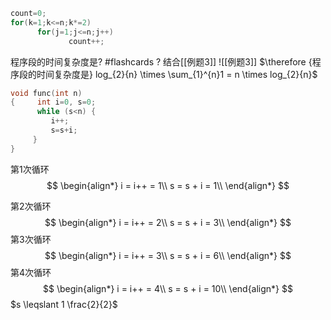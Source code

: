 
```c
count=0;
for(k=1;k<=n;k*=2)
      for(j=1;j<=n;j++)
             count++;
```
程序段的时间复杂度是? #flashcards
?
结合[[例题3]]
![[例题3]]
$\therefore {程序段的时间复杂度是} log_{2}{n} \times \sum_{1}^{n}1 = n \times log_{2}{n}$ 
<!--ID: 1706088500050-->


```c
void func(int n)
{     int i=0, s=0;
      while (s<n) {     
	     i++;
         s=s+i;
     }
}
```

第1次循环 
$$
\begin{align*}
i = i++ = 1\\
s = s + i = 1\\
\end{align*}
$$

第2次循环 
$$
\begin{align*}
i = i++ = 2\\
s = s + i = 3\\
\end{align*}
$$
第3次循环 
$$
\begin{align*}
i = i++ = 3\\
s = s + i = 6\\
\end{align*}
$$
第4次循环 
$$
\begin{align*}
i = i++ = 4\\
s = s + i = 10\\
\end{align*}
$$
$s \leqslant 1 \frac{2}{2}$  